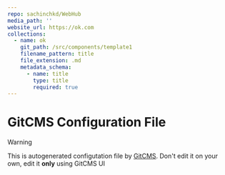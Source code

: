 ```yaml
---
repo: sachinchkd/WebHub
media_path: ''
website_url: https://ok.com
collections:
  - name: ok
    git_path: /src/components/template1
    filename_pattern: title
    file_extension: .md
    metadata_schema:
      - name: title
        type: title
        required: true
---
```

# GitCMS Configuration File
> [!WARNING]
> This is autogenerated configutation file by [GitCMS](https://gitcms.blog). Don't edit it on your own, edit it **only** using GitCMS UI
